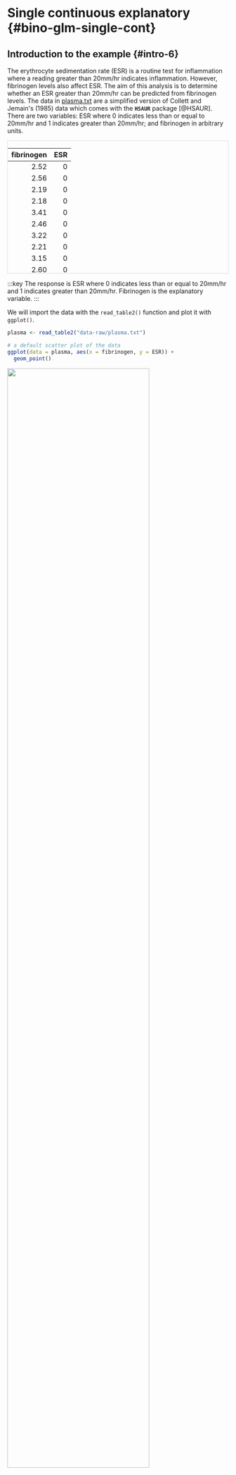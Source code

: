 # Single continuous explanatory {#bino-glm-single-cont}

## Introduction to the example {#intro-6}
The erythrocyte sedimentation rate (ESR) is a routine test for inflammation where a reading greater than 20mm/hr indicates inflammation. However, fibrinogen levels also affect ESR. The aim of this analysis is to determine whether an ESR greater than 20mm/hr can be predicted from fibrinogen levels.
The data in [plasma.txt](data-raw/plasma.txt) are a simplified version of Collett and Jemain's (1985) data which comes with the **`HSAUR`** package [@HSAUR]. There are two variables: ESR where 0 indicates less than or equal to 20mm/hr and 1 indicates greater than 20mm/hr; and fibrinogen in arbitrary units.


<div style="border: 1px solid #ddd; padding: 0px; overflow-y: scroll; height:300px; "><table class="table" style="margin-left: auto; margin-right: auto;">
 <thead>
  <tr>
   <th style="text-align:right;position: sticky; top:0; background-color: #FFFFFF;"> fibrinogen </th>
   <th style="text-align:right;position: sticky; top:0; background-color: #FFFFFF;"> ESR </th>
  </tr>
 </thead>
<tbody>
  <tr>
   <td style="text-align:right;"> 2.52 </td>
   <td style="text-align:right;"> 0 </td>
  </tr>
  <tr>
   <td style="text-align:right;"> 2.56 </td>
   <td style="text-align:right;"> 0 </td>
  </tr>
  <tr>
   <td style="text-align:right;"> 2.19 </td>
   <td style="text-align:right;"> 0 </td>
  </tr>
  <tr>
   <td style="text-align:right;"> 2.18 </td>
   <td style="text-align:right;"> 0 </td>
  </tr>
  <tr>
   <td style="text-align:right;"> 3.41 </td>
   <td style="text-align:right;"> 0 </td>
  </tr>
  <tr>
   <td style="text-align:right;"> 2.46 </td>
   <td style="text-align:right;"> 0 </td>
  </tr>
  <tr>
   <td style="text-align:right;"> 3.22 </td>
   <td style="text-align:right;"> 0 </td>
  </tr>
  <tr>
   <td style="text-align:right;"> 2.21 </td>
   <td style="text-align:right;"> 0 </td>
  </tr>
  <tr>
   <td style="text-align:right;"> 3.15 </td>
   <td style="text-align:right;"> 0 </td>
  </tr>
  <tr>
   <td style="text-align:right;"> 2.60 </td>
   <td style="text-align:right;"> 0 </td>
  </tr>
  <tr>
   <td style="text-align:right;"> 2.29 </td>
   <td style="text-align:right;"> 0 </td>
  </tr>
  <tr>
   <td style="text-align:right;"> 2.35 </td>
   <td style="text-align:right;"> 0 </td>
  </tr>
  <tr>
   <td style="text-align:right;"> 3.15 </td>
   <td style="text-align:right;"> 0 </td>
  </tr>
  <tr>
   <td style="text-align:right;"> 2.68 </td>
   <td style="text-align:right;"> 0 </td>
  </tr>
  <tr>
   <td style="text-align:right;"> 2.60 </td>
   <td style="text-align:right;"> 0 </td>
  </tr>
  <tr>
   <td style="text-align:right;"> 2.23 </td>
   <td style="text-align:right;"> 0 </td>
  </tr>
  <tr>
   <td style="text-align:right;"> 2.88 </td>
   <td style="text-align:right;"> 0 </td>
  </tr>
  <tr>
   <td style="text-align:right;"> 2.65 </td>
   <td style="text-align:right;"> 0 </td>
  </tr>
  <tr>
   <td style="text-align:right;"> 2.28 </td>
   <td style="text-align:right;"> 0 </td>
  </tr>
  <tr>
   <td style="text-align:right;"> 2.67 </td>
   <td style="text-align:right;"> 0 </td>
  </tr>
  <tr>
   <td style="text-align:right;"> 2.29 </td>
   <td style="text-align:right;"> 0 </td>
  </tr>
  <tr>
   <td style="text-align:right;"> 2.15 </td>
   <td style="text-align:right;"> 0 </td>
  </tr>
  <tr>
   <td style="text-align:right;"> 2.54 </td>
   <td style="text-align:right;"> 0 </td>
  </tr>
  <tr>
   <td style="text-align:right;"> 3.34 </td>
   <td style="text-align:right;"> 0 </td>
  </tr>
  <tr>
   <td style="text-align:right;"> 2.99 </td>
   <td style="text-align:right;"> 0 </td>
  </tr>
  <tr>
   <td style="text-align:right;"> 3.32 </td>
   <td style="text-align:right;"> 0 </td>
  </tr>
  <tr>
   <td style="text-align:right;"> 5.06 </td>
   <td style="text-align:right;"> 1 </td>
  </tr>
  <tr>
   <td style="text-align:right;"> 3.34 </td>
   <td style="text-align:right;"> 1 </td>
  </tr>
  <tr>
   <td style="text-align:right;"> 2.38 </td>
   <td style="text-align:right;"> 1 </td>
  </tr>
  <tr>
   <td style="text-align:right;"> 3.53 </td>
   <td style="text-align:right;"> 1 </td>
  </tr>
  <tr>
   <td style="text-align:right;"> 2.09 </td>
   <td style="text-align:right;"> 1 </td>
  </tr>
  <tr>
   <td style="text-align:right;"> 3.93 </td>
   <td style="text-align:right;"> 1 </td>
  </tr>
</tbody>
</table></div>


:::key
The response is ESR where 0 indicates less than or equal to 20mm/hr and 1 indicates greater than 20mm/hr. Fibrinogen is the explanatory variable.
:::


We will import the data with the `read_table2()` function and plot it with `ggplot()`.


```r
plasma <- read_table2("data-raw/plasma.txt")
```



```r
# a default scatter plot of the data
ggplot(data = plasma, aes(x = fibrinogen, y = ESR)) +
  geom_point()
```

<img src="glm-bino-single-cont_files/figure-html/unnamed-chunk-3-1.png" width="80%" style="display: block; margin: auto auto auto 0;" />
Those with lower ESR do seem to have lower fibrinogen and half of those with high ESR have high fibrinogen. However, we have relatively few high ESR observations. Is the association significant?

## Applying and interpreting `glm()` {#apply-interp-6}

We build a generalised linear model of ESR explained by fibrinogen with the `glm()` function as follows:


```r
mod <- glm(data = plasma, ESR ~ fibrinogen, family = binomial)
```
Printing `mod` to the console gives us the estimated model parameters:

```r
mod
# 
# Call:  glm(formula = ESR ~ fibrinogen, family = binomial, data = plasma)
# 
# Coefficients:
# (Intercept)   fibrinogen  
#       -6.85         1.83  
# 
# Degrees of Freedom: 31 Total (i.e. Null);  30 Residual
# Null Deviance:	    30.9 
# Residual Deviance: 24.8 	AIC: 28.8
```




We will postpone discussing the information in the last three lines until we view the model summary.

$\beta_{0}$ is labelled "(Intercept)" and $\beta_{1}$ is labelled "fibrinogen". Thus the equation of the line is:

So the equation of the model is:

<center> $ln\left(\frac{P(ESR >20)}{1-P(ESR >20)}\right)$ = -6.845 $+$ 1.827$\times fibrinogen$ </center>

The fact that the estimate for fibrinogen (1.827) is positive tells us the probability of having an ESR greater than 20 mm/hr increases as fibrinogen increases.

The fact that the estimate for the intercept (-6.845) is negative tells us the probability of having an ESR greater than 20 mm/hr is lower than the probability of having an an ESR less than 20 mm/hr at a fibrinogen of zero.

These estimates are on the scale of the link function - they are log odds.

To understand the parameters the on the scale of the response we apply the inverse of the link function. We need to first exponentiate them, then interpret them as odds.


```r
exp(mod$coefficients)
# (Intercept)  fibrinogen 
#     0.00106     6.21572
```

0.001 is the odds of an ESR >20 at a fibrinogen of 0. Odds are P(ESR > 20) / P(ESR < 20). As this is less than 1, the probability of an ESR >20 must be smaller than the probability ESR < 20 at a fibrinogen of 0. 

6.216 is the factor by which this odds changes with each unit of fibrinogen. As this is greater than 1, it's going up, not down.

An alterative way to write the equation of the line is:

<center> $\frac{P(ESR >20)}{P(ESR <20)}$ = 0.001 $\times$ 1.827$^{fibrinogen}$ </center>

More information including statistical tests of the model and its parameters is obtained by using `summary()`:


```r
summary(mod) 
# 
# Call:
# glm(formula = ESR ~ fibrinogen, family = binomial, data = plasma)
# 
# Deviance Residuals: 
#    Min      1Q  Median      3Q     Max  
# -0.930  -0.540  -0.438  -0.336   2.479  
# 
# Coefficients:
#             Estimate Std. Error z value Pr(>|z|)  
# (Intercept)   -6.845      2.770   -2.47    0.013 *
# fibrinogen     1.827      0.901    2.03    0.043 *
# ---
# Signif. codes:  0 '***' 0.001 '**' 0.01 '*' 0.05 '.' 0.1 ' ' 1
# 
# (Dispersion parameter for binomial family taken to be 1)
# 
#     Null deviance: 30.885  on 31  degrees of freedom
# Residual deviance: 24.840  on 30  degrees of freedom
# AIC: 28.84
# 
# Number of Fisher Scoring iterations: 5
```
The `Coefficients` table gives the estimated $\beta_{0}$ and $\beta_{1}$ again but along with their standard errors and tests of whether the estimates differ from zero. The estimated value for the intercept is -6.845 $\pm$ 2.77 and this differs significantly from zero ($p$ = 0.013). The estimated value for the slope is 1.827 $\pm$ 0.901, also differs significantly from zero ($p$ = 0.043).

Towards the bottom of the output there is information about the model fit. The null deviance (what exists if we predict the odds of ESR > 20 from an intercept, $\beta_{0}$, only model) is 30.885 with 31 degrees of freedom and the residual deviance (left over after our model is fitted) is 24.84 with 30 $d.f.$. The model fits a 1 parameter, $\beta_{1}$, and thus accounts for 1 $d.f.$ for a reduction in deviance by 6.045.

To get a test of whether the reduction in deviance is significant for each term in the the model formula we use:


```r
anova(mod, test = "Chisq")
# Analysis of Deviance Table
# 
# Model: binomial, link: logit
# 
# Response: ESR
# 
# Terms added sequentially (first to last)
# 
# 
#            Df Deviance Resid. Df Resid. Dev Pr(>Chi)  
# NULL                          31       30.9           
# fibrinogen  1     6.04        30       24.8    0.014 *
# ---
# Signif. codes:  0 '***' 0.001 '**' 0.01 '*' 0.05 '.' 0.1 ' ' 1
```

There is a significant reduction in deviance for our model (p = 0.014).

## Getting predictions from the model {#get-pred-6}

The `predict()` function returns the predicted values of the response. To add a column of predicted values to the dataframe:



```r
# plasma$pred <- predict(mod, type = "response")
```
We need to specify they should be on the scale of the responses (i.e., probabilities), not on the link function scale (log odds).

This gives predictions for the actual $x$ values used. If you want predictions for other values of $x$ you need to creating a data frame of the $x$ values from which you want to predict

For example, to predict for fibrinogen from 0 to 6 km in steps of 1 km:

```r
predict_for <- data.frame(fibrinogen = seq(0, 6, 1))
```



```r
predict_for$pred <- predict(mod, newdata = predict_for, type = "response")
```

*need to add some text*
*- soon honest!*

## Creating a figure {#fig-6}


```r
ggplot(data = plasma, aes(x = fibrinogen, y = ESR)) +
  geom_point() +
geom_smooth(method = "glm",
              method.args = list(family = "binomial"),
              se = FALSE,
            colour = "black") +
  scale_x_continuous(expand = c(0, 0),
                     limits = c(0, 6),
                     name = "Fibrinogen (units)") +
    scale_y_continuous(expand = c(0, 0.03),
                      breaks = seq(0, 1, 0.1),
                     limits = c(0, 1.05),
                     name = "Probability of ESR >2 0") +
  theme_classic()
  
```

<img src="glm-bino-single-cont_files/figure-html/fig-plasma-1.png" width="80%" style="display: block; margin: auto auto auto 0;" />


## Reporting the results {#report-6}

*to be added - soon honest!*
<!-- The number of plasma reported by a clinic significantly decreases by a factor of 0.001 $\pm$ 0.901 for each kilometre from the nuclear plant (p = 0.014). See figure \@ref(fig:fig-plasma-report). For a clinic at the plant, -6.845 $\pm$ 2.77 plasma are expected -->

(ref:fig-plasma-report) Incidence erythrocyte sedimentation rate (ESR) greater than 20 mm/hr with fibrinogen levels. The line gives predictions for a GLM with binomial distributed errors, $\frac{P(ESR >20)}{P(ESR <20)}$ = 0.001 $\times$ 1.827$^{fibrinogen}$.

<div class="figure" style="text-align: left">
<img src="glm-bino-single-cont_files/figure-html/fig-plasma-report-1.png" alt="(ref:fig-plasma-report)" width="60%" />
<p class="caption">(\#fig:fig-plasma-report)(ref:fig-plasma-report)</p>
</div>
